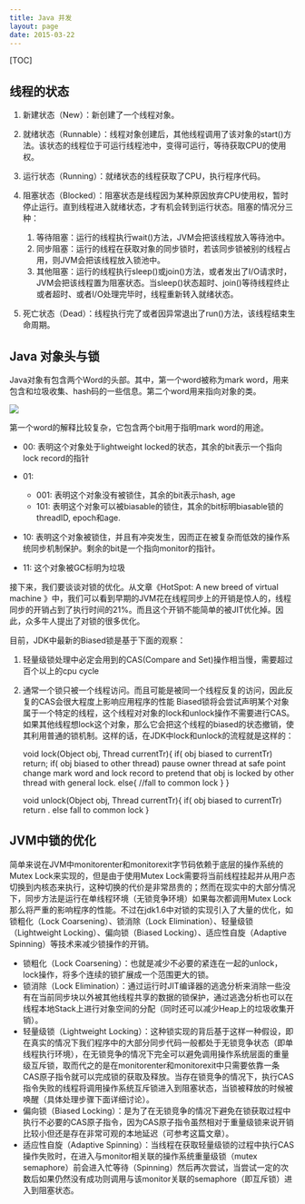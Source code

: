 ```yaml
---
title: Java 并发
layout: page
date: 2015-03-22
---
```

[TOC]

## 线程的状态
1. 新建状态（New）：新创建了一个线程对象。
2. 就绪状态（Runnable）：线程对象创建后，其他线程调用了该对象的start()方法。该状态的线程位于可运行线程池中，变得可运行，等待获取CPU的使用权。
3. 运行状态（Running）：就绪状态的线程获取了CPU，执行程序代码。
4. 阻塞状态（Blocked）：阻塞状态是线程因为某种原因放弃CPU使用权，暂时停止运行。直到线程进入就绪状态，才有机会转到运行状态。阻塞的情况分三种：

    1. 等待阻塞：运行的线程执行wait()方法，JVM会把该线程放入等待池中。
    2. 同步阻塞：运行的线程在获取对象的同步锁时，若该同步锁被别的线程占用，则JVM会把该线程放入锁池中。
    3. 其他阻塞：运行的线程执行sleep()或join()方法，或者发出了I/O请求时，JVM会把该线程置为阻塞状态。当sleep()状态超时、join()等待线程终止或者超时、或者I/O处理完毕时，线程重新转入就绪状态。

5. 死亡状态（Dead）：线程执行完了或者因异常退出了run()方法，该线程结束生命周期。

## Java 对象头与锁

Java对象有包含两个Word的头部。其中，第一个word被称为mark word，用来包含和垃圾收集、hash码的一些信息。第二个word用来指向对象的类。

![](http://7xjtfr.com1.z0.glb.clouddn.com/051358589904735.jpg)

第一个word的解释比较复杂，它包含两个bit用于指明mark word的用途。

- 00: 表明这个对象处于lightweight locked的状态，其余的bit表示一个指向lock record的指针
- 01:

    - 001: 表明这个对象没有被锁住，其余的bit表示hash, age
    - 101: 表明这个对象可以被biasable的锁住，其余的bit标明biasable锁的threadID, epoch和age.

- 10: 表明这个对象被锁住，并且有冲突发生，因而正在被复杂而低效的操作系统同步机制保护。剩余的bit是一个指向monitor的指针。
- 11: 这个对象被GC标明为垃圾

接下来，我们要谈谈对锁的优化。从文章《HotSpot: A new breed of virtual machine
》中，我们可以看到早期的JVM花在线程同步上的开销是惊人的，线程同步的开销占到了执行时间的21%。而且这个开销不能简单的被JIT优化掉。因此，众多牛人提出了对锁的很多优化。

目前，JDK中最新的Biased锁是基于下面的观察：

1. 轻量级锁处理中必定会用到的CAS(Compare and Set)操作相当慢，需要超过百个以上的cpu cycle
2. 通常一个锁只被一个线程访问。而且可能是被同一个线程反复的访问，因此反复的CAS会很大程度上影响应用程序的性能
Biased锁将会尝试声明某个对象属于一个特定的线程，这个线程对对象的lock和unlock操作不需要进行CAS。如果其他线程想lock这个对象，那么它会把这个线程的biased的状态撤销，使其利用普通的锁机制。这样的话，在JDK中lock和unlock的流程就是这样的：


    void lock(Object obj, Thread currentTr){
        if( obj biased to currentTr)
            return;
        if( obj biased to other thread)
            pause owner thread at safe point
            change mark word and lock record to pretend that obj is locked by other thread with general lock.
        else{
             //fall to common lock
        }
    }

    void unlock(Object obj, Thread currentTr){
        if( obj biased to currentTr)
            return .
        else
            fall to common lock
    }

## JVM中锁的优化
简单来说在JVM中monitorenter和monitorexit字节码依赖于底层的操作系统的Mutex Lock来实现的，但是由于使用Mutex Lock需要将当前线程挂起并从用户态切换到内核态来执行，这种切换的代价是非常昂贵的；然而在现实中的大部分情况下，同步方法是运行在单线程环境（无锁竞争环境）如果每次都调用Mutex Lock那么将严重的影响程序的性能。不过在jdk1.6中对锁的实现引入了大量的优化，如锁粗化（Lock Coarsening）、锁消除（Lock Elimination）、轻量级锁（Lightweight Locking）、偏向锁（Biased Locking）、适应性自旋（Adaptive Spinning）等技术来减少锁操作的开销。

- 锁粗化（Lock Coarsening）：也就是减少不必要的紧连在一起的unlock，lock操作，将多个连续的锁扩展成一个范围更大的锁。
- 锁消除（Lock Elimination）：通过运行时JIT编译器的逃逸分析来消除一些没有在当前同步块以外被其他线程共享的数据的锁保护，通过逃逸分析也可以在线程本地Stack上进行对象空间的分配（同时还可以减少Heap上的垃圾收集开销）。
- 轻量级锁（Lightweight Locking）：这种锁实现的背后基于这样一种假设，即在真实的情况下我们程序中的大部分同步代码一般都处于无锁竞争状态（即单线程执行环境），在无锁竞争的情况下完全可以避免调用操作系统层面的重量级互斥锁，取而代之的是在monitorenter和monitorexit中只需要依靠一条CAS原子指令就可以完成锁的获取及释放。当存在锁竞争的情况下，执行CAS指令失败的线程将调用操作系统互斥锁进入到阻塞状态，当锁被释放的时候被唤醒（具体处理步骤下面详细讨论）。
- 偏向锁（Biased Locking）：是为了在无锁竞争的情况下避免在锁获取过程中执行不必要的CAS原子指令，因为CAS原子指令虽然相对于重量级锁来说开销比较小但还是存在非常可观的本地延迟（可参考这篇文章）。
- 适应性自旋（Adaptive Spinning）：当线程在获取轻量级锁的过程中执行CAS操作失败时，在进入与monitor相关联的操作系统重量级锁（mutex semaphore）前会进入忙等待（Spinning）然后再次尝试，当尝试一定的次数后如果仍然没有成功则调用与该monitor关联的semaphore（即互斥锁）进入到阻塞状态。